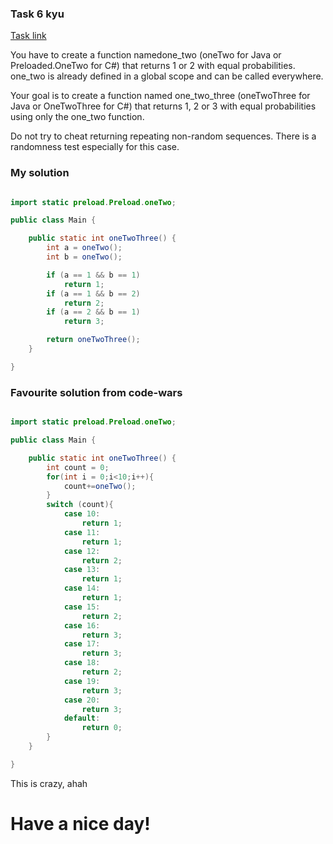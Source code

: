 ### Task 6 kyu

[Task link](https://www.codewars.com/kata/593e84f16e836ca9a9000054/)

You have to create a function namedone_two (oneTwo for Java or Preloaded.OneTwo for C#) that returns 1 or 2 with equal probabilities. one_two is already defined in a global scope and can be called everywhere.

Your goal is to create a function named one_two_three (oneTwoThree for Java or OneTwoThree for C#) that returns 1, 2 or 3 with equal probabilities using only the one_two function.

Do not try to cheat returning repeating non-random sequences. There is a randomness test especially for this case.




### My solution

```Java

import static preload.Preload.oneTwo;

public class Main {

    public static int oneTwoThree() {
        int a = oneTwo();
        int b = oneTwo();

        if (a == 1 && b == 1)
            return 1;
        if (a == 1 && b == 2)
            return 2;
        if (a == 2 && b == 1)
            return 3;

        return oneTwoThree();
    }

}

```

### Favourite solution from code-wars

```Java

import static preload.Preload.oneTwo;

public class Main {

    public static int oneTwoThree() {
        int count = 0;
        for(int i = 0;i<10;i++){
            count+=oneTwo();
        }
        switch (count){
            case 10:
                return 1;
            case 11:
                return 1;
            case 12:
                return 2;
            case 13:
                return 1;
            case 14:
                return 1;
            case 15:
                return 2;
            case 16:
                return 3;
            case 17:
                return 3;
            case 18:
                return 2;
            case 19:
                return 3;
            case 20:
                return 3;
            default:
                return 0;
        }
    }

}

```

This is crazy, ahah

# Have a nice day!